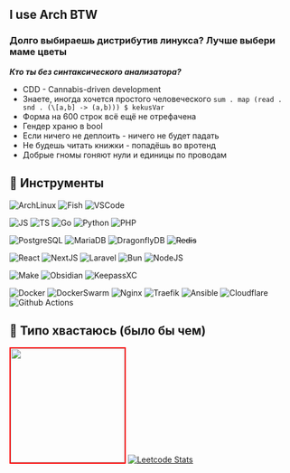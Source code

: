 ## I use Arch BTW

### Долго выбираешь дистрибутив линукса? Лучше выбери маме цветы

**_Кто ты без синтаксического анализатора?_**

- CDD - Cannabis-driven development
- Знаете, иногда хочется простого человеческого `sum . map (read . snd . (\[a,b] -> (a,b))) $ kekusVar`
- Форма на 600 строк всё ещё не отрефачена
- Гендер храню в bool
- Если ничего не деплоить - ничего не будет падать
- Не будешь читать книжки - попадёшь во вротенд
- Добрые гномы гоняют нули и единицы по проводам

## 🔧 Инструменты

![ArchLinux](https://img.shields.io/badge/OS-Arch_Linux-informational?style=flat&logo=archlinux&logoColor=0db9d7&color=0e0557&labelColor=011627)
![Fish](https://img.shields.io/badge/Shell-Fish-informational?style=flat&logo=gnu-bash&logoColor=0db9d7&color=0e0557&labelColor=011627)
![VSCode](https://img.shields.io/badge/Editor-VSCode-informational?style=flat&logo=visualstudiocode&logoColor=0db9d7&color=0e0557&labelColor=011627)

![JS](https://img.shields.io/badge/Lang-JavaScript-informational?style=flat&logo=javascript&logoColor=0db9d7&color=0e0557&labelColor=011627)
![TS](https://img.shields.io/badge/Lang-TypeScript-informational?style=flat&logo=typescript&logoColor=0db9d7&color=0e0557&labelColor=011627)
![Go](https://img.shields.io/badge/Lang-Golang-informational?style=flat&logo=go&logoColor=0db9d7&color=0e0557&labelColor=011627)
![Python](https://img.shields.io/badge/Lang-Python-informational?style=flat&logo=python&logoColor=0db9d7&color=0e0557&labelColor=011627)
![PHP](https://img.shields.io/badge/Lang-PHP-informational?style=flat&logo=php&logoColor=0db9d7&color=0e0557&labelColor=011627)

![PostgreSQL](https://img.shields.io/badge/Data-PostgreSQL-informational?style=flat&logo=postgresql&logoColor=0db9d7&color=0e0557&labelColor=011627)
![MariaDB](https://img.shields.io/badge/Data-MariaDB-informational?style=flat&logo=mariadb&logoColor=0db9d7&color=0e0557&labelColor=011627)
![DragonflyDB](https://img.shields.io/badge/Data-DragonflyDB-informational?style=flat&logo=amazonelasticache&logoColor=0db9d7&color=0e0557&labelColor=011627)
~~![Redis](https://img.shields.io/badge/Data-Redis-informational?style=flat&logo=redis&logoColor=0db9d7&color=0e0557&labelColor=011627)~~

![React](https://img.shields.io/badge/Technology-React-informational?style=flat&logo=React&logoColor=0db9d7&color=0e0557&labelColor=011627)
![NextJS](https://img.shields.io/badge/Technology-NextJS-informational?style=flat&logo=nextdotjs&logoColor=0db9d7&color=0e0557&labelColor=011627)
![Laravel](https://img.shields.io/badge/Technology-Laravel-informational?style=flat&logo=laravel&logoColor=0db9d7&color=0e0557&labelColor=011627)
![Bun](https://img.shields.io/badge/Technology-Bun-informational?style=flat&logo=bun&logoColor=0db9d7&color=0e0557&labelColor=011627)
![NodeJS](https://img.shields.io/badge/Technology-NodeJS-informational?style=flat&logo=nodedotjs&logoColor=0db9d7&color=0e0557&labelColor=011627)

![Make](https://img.shields.io/badge/Tooling-Make-informational?style=flat&logo=cmake&logoColor=0db9d7&color=0e0557&labelColor=011627)
![Obsidian](https://img.shields.io/badge/Tooling-Obsidian-informational?style=flat&logo=obsidian&logoColor=0db9d7&color=0e0557&labelColor=011627)
![KeepassXC](https://img.shields.io/badge/Tooling-KeepassXC-informational?style=flat&logo=keepassxc&logoColor=0db9d7&color=0e0557&labelColor=011627)

![Docker](https://img.shields.io/badge/Infrastructure-Docker-informational?style=flat&logo=docker&logoColor=0db9d7&color=0e0557&labelColor=011627)
![DockerSwarm](https://img.shields.io/badge/Infrastructure-DockerSwarm-informational?style=flat&logo=docker&logoColor=0db9d7&color=0e0557&labelColor=011627)
![Nginx](https://img.shields.io/badge/Infrastructure-Nginx-informational?style=flat&logo=nginx&logoColor=0db9d7&color=0e0557&labelColor=011627)
![Traefik](https://img.shields.io/badge/Infrastructure-Traefik-informational?style=flat&logo=traefikproxy&logoColor=0db9d7&color=0e0557&labelColor=011627)
![Ansible](https://img.shields.io/badge/Infrastructure-Ansible-informational?style=flat&logo=ansible&logoColor=0db9d7&color=0e0557&labelColor=011627)
![Cloudflare](https://img.shields.io/badge/Infrastructure-Cloudflare-informational?style=flat&logo=cloudflare&logoColor=0db9d7&color=0e0557&labelColor=011627)
![Github Actions](https://img.shields.io/badge/Infrastructure-GithubActions-informational?style=flat&logo=githubactions&logoColor=0db9d7&color=0e0557&labelColor=011627)

## 👀 Типо хвастаюсь (было бы чем)

<img height="202px" style="border: 2px, solid, red;" src="https://github-readme-stats.vercel.app/api/top-langs/?username=arsolitt&hide=html&hide_title=true&hide_border=true&layout=compact&langs_count=6&exclude_repo=,Redventures-Movie-Quotes&text_color=fff&icon_color=fff&bg_color=011627,011627,0db9d7&theme=white"/> [![Leetcode Stats](https://leetcard.jacoblin.cool/Arsolitt)](https://leetcode.com/Arsolitt)
